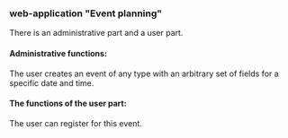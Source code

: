 ### web-application "Event planning"
There is an administrative part and a user part.

#### Administrative functions:
The user creates an event of any type with an arbitrary set of fields for a specific date and time.

#### The functions of the user part:
The user can register for this event.

